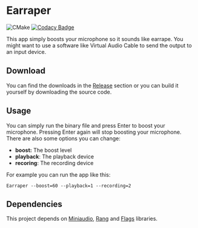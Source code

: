 # Earraper
![CMake](https://github.com/dodiayar/Earraper/workflows/CMake/badge.svg)
[![Codacy Badge](https://app.codacy.com/project/badge/Grade/2e97e24d37ec498fb4df204b1bcd4d45)](https://www.codacy.com/gh/dodiayar/Earraper/dashboard?utm_source=github.com&amp;utm_medium=referral&amp;utm_content=dodiayar/Earraper&amp;utm_campaign=Badge_Grade)

This app simply boosts your microphone so it sounds like earrape. You might want to use a software like Virtual Audio Cable to send the output to an input device.

## Download
You can find the downloads in the [Release](https://github.com/dodiayar/Earraper/releases) section or you can build it yourself by downloading the source code.

## Usage
You can simply run the binary file and press Enter to boost your microphone. Pressing Enter again will stop boosting your microphone. There are also some options you can change:

 - **boost:** The boost level
 - **playback**: The playback device
 - **recoring**: The recording device

For example you can run the app like this:

    Earraper --boost=60 --playback=1 --recording=2

## Dependencies

This project depends on [Miniaudio](https://github.com/mackron/miniaudio), [Rang](https://github.com/agauniyal/rang) and [Flags](https://github.com/sailormoon/flags) libraries.
